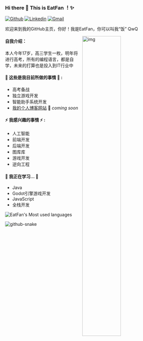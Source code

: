 ### Hi there 👋 This is EatFan ！✨ 
 
 
[![Github](https://img.shields.io/badge/-Github-000?style=flat&logo=Github&logoColor=white)](https://github.com/EatFans)
[![Linkedin](https://img.shields.io/badge/-LinkedIn-blue?style=flat&logo=Linkedin&logoColor=white)](https://www.linkedin.com/in/lina-zhang-58440b101/)
[![Gmail](https://img.shields.io/badge/-Gmail-c14438?style=flat&logo=Gmail&logoColor=white)](eatfan0921@gmail.com)
 
欢迎来到我的GitHub主页，你好！我是EatFan，你可以叫我“饭” QwQ
 
<img align="right" alt="img" src="https://github.com/EatFans/EatFans/assets/122099628/ca87829d-0ec2-4472-bf96-c16ec5caaec9" width="50%" height="auto" />

#### 自我介绍：
本人今年17岁，高三学生一枚，明年将进行高考，所有的编程语言，都是自学，未来的打算也是投入到IT行业中

#### 🌱 这些是我目前所做的事情 🌱 : 
- 高考备战
- 独立游戏开发
- 智能助手系统开发
- [我的个人博客网站](https://eatfans.github.io) 🚀 *coming soon*
 
 
#### ⚡ 我感兴趣的事情 ⚡ : 
- 人工智能
- 前端开发
- 后端开发
- 图库库
- 游戏开发
- 逆向工程

#### 🌻 我正在学习... 🌻
- Java
- Godot引擎游戏开发
- JavaScript
- 全栈开发

![EatFan's Most used languages](https://github-readme-stats.vercel.app/api/top-langs?username=EatFans&show_icons=true&count_private=true&theme=gotham)


![github-snake](https://github.com/EatFans/EatFans/assets/122099628/f92e7250-0ddc-4333-8168-a5412058145b)
